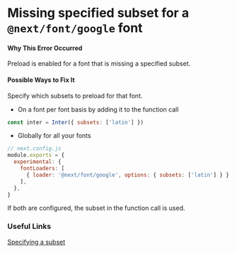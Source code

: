 # Missing specified subset for a `@next/font/google` font

#### Why This Error Occurred

Preload is enabled for a font that is missing a specified subset.

#### Possible Ways to Fix It

Specify which subsets to preload for that font.

- On a font per font basis by adding it to the function call

```js
const inter = Inter({ subsets: ['latin'] })
```

- Globally for all your fonts

```js
// next.config.js
module.exports = {
  experimental: {
    fontLoaders: [
      { loader: '@next/font/google', options: { subsets: ['latin'] } },
    ],
  },
}
```

If both are configured, the subset in the function call is used.

### Useful Links

[Specifying a subset](https://beta.nextjs.org/docs/optimizing/fonts#specifying-a-subset)
